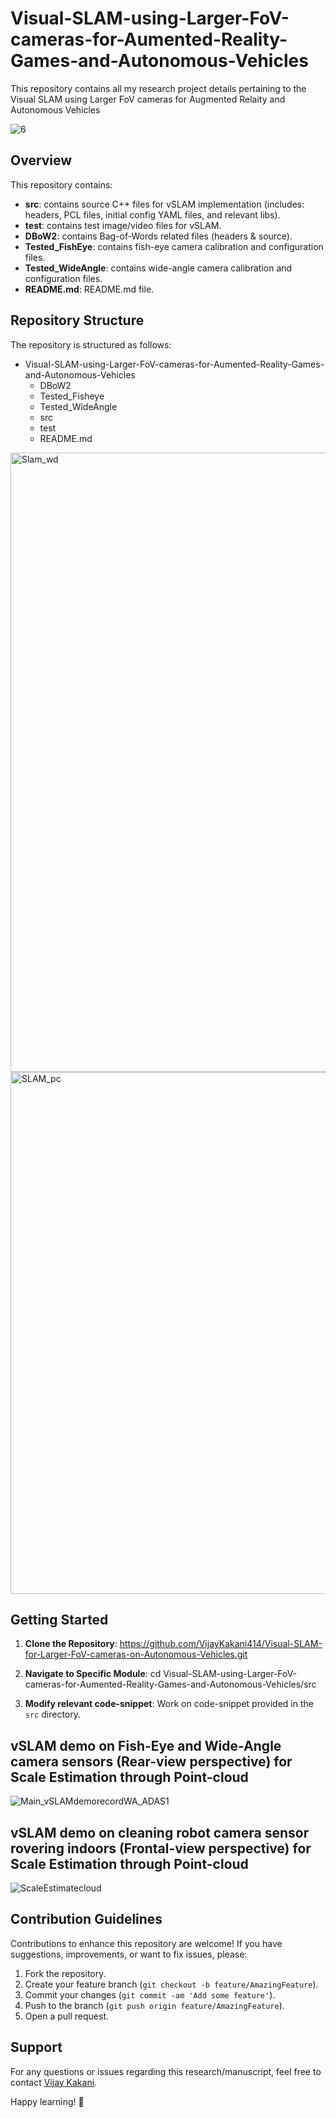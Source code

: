 # Visual-SLAM-using-Larger-FoV-cameras-for-Aumented-Reality-Games-and-Autonomous-Vehicles

This repository contains all my research project details pertaining to the Visual SLAM using Larger FoV cameras for Augmented Relaity and Autonomous Vehicles

![6](https://github.com/VijayKakani414/Visual-SLAM-for-Larger-FoV-cameras-on-Autonomous-Vehicles/assets/25151205/e988e4b8-7ac6-4207-96fa-9742a022c4cc)

## Overview

This repository contains:

- **src**: contains source C++ files for vSLAM implementation (includes: headers, PCL files, initial config YAML files, and relevant libs).
- **test**: contains test image/video files for vSLAM.
- **DBoW2**: contains Bag-of-Words related files (headers & source).
- **Tested_FishEye**: contains fish-eye camera calibration and configuration files.
- **Tested_WideAngle**: contains wide-angle camera calibration and configuration files. 
- **README.md**: README.md file.

## Repository Structure

The repository is structured as follows:
- Visual-SLAM-using-Larger-FoV-cameras-for-Aumented-Reality-Games-and-Autonomous-Vehicles
  - DBoW2
  - Tested_Fisheye
  - Tested_WideAngle
  - src
  - test
  - README.md

<img width="991" alt="Slam_wd" src="https://github.com/VijayKakani414/Visual-SLAM-for-Larger-FoV-cameras-on-Autonomous-Vehicles/assets/25151205/d6c980bd-1438-420f-a07f-9942386579ac">
<img width="835" alt="SLAM_pc" src="https://github.com/VijayKakani414/Visual-SLAM-for-Larger-FoV-cameras-on-Autonomous-Vehicles/assets/25151205/29739919-a7bb-4793-b86a-15d27ffcb180">

## Getting Started

1. **Clone the Repository**: 
https://github.com/VijayKakani414/Visual-SLAM-for-Larger-FoV-cameras-on-Autonomous-Vehicles.git

2. **Navigate to Specific Module**: 
cd Visual-SLAM-using-Larger-FoV-cameras-for-Aumented-Reality-Games-and-Autonomous-Vehicles/src

3. **Modify relevant code-snippet**: Work on code-snippet provided in the `src` directory.

## vSLAM demo on Fish-Eye and Wide-Angle camera sensors (Rear-view perspective) for Scale Estimation through Point-cloud

![Main_vSLAMdemorecordWA_ADAS1](https://github.com/VijayKakani414/Visual-SLAM-for-Larger-FoV-cameras-on-Autonomous-Vehicles/assets/25151205/5d53bdb9-373b-4280-8001-94cc1ec28eda)

## vSLAM demo on cleaning robot camera sensor rovering indoors (Frontal-view perspective) for Scale Estimation through Point-cloud 

![ScaleEstimatecloud](https://github.com/VijayKakani414/Visual-SLAM-for-Larger-FoV-cameras-on-Autonomous-Vehicles/assets/25151205/db576098-de1f-49ba-a01b-fa0cff90b837)

## Contribution Guidelines

Contributions to enhance this repository are welcome! If you have suggestions, improvements, or want to fix issues, please:

1. Fork the repository.
2. Create your feature branch (`git checkout -b feature/AmazingFeature`).
3. Commit your changes (`git commit -am 'Add some feature'`).
4. Push to the branch (`git push origin feature/AmazingFeature`).
5. Open a pull request.

## Support

For any questions or issues regarding this research/manuscript, feel free to contact [Vijay Kakani](mailto:vijaykakanivja@gmail.com).

Happy learning! 🚀



